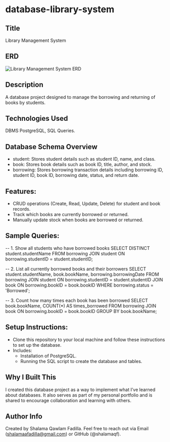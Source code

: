 # database-library-system

## Title
Library Management System

## ERD
![Library Management System ERD](https://github.com/user-attachments/assets/5294a2d2-d3d3-4ba3-8581-1143f3cbbdaf)

## Description
A database project designed to manage the borrowing and returning of books by students.

## Technologies Used
DBMS PostgreSQL, SQL Queries.

## Database Schema Overview
* student: Stores student details such as student ID, name, and class.
* book: Stores book details such as book ID, title, author, and stock.
* borrowing: Stores borrowing transaction details including borrowing ID, student ID, book ID, borrowing date, status, and return date.

## Features:
* CRUD operations (Create, Read, Update, Delete) for student and book records.
* Track which books are currently borrowed or returned.
* Manually update stock when books are borrowed or returned.

## Sample Queries:
-- 1. Show all students who have borrowed books
    SELECT DISTINCT student.studentName
    FROM borrowing
    JOIN student ON borrowing.studentID = student.studentID;

-- 2. List all currently borrowed books and their borrowers
    SELECT student.studentName, book.bookName, borrowing.borrowingDate
    FROM borrowing
    JOIN student ON borrowing.studentID = student.studentID
    JOIN book ON borrowing.bookID = book.bookID
    WHERE borrowing.status = 'Borrowed';

-- 3. Count how many times each book has been borrowed
    SELECT book.bookName, COUNT(*) AS times_borrowed
    FROM borrowing
    JOIN book ON borrowing.bookID = book.bookID
    GROUP BY book.bookName;

## Setup Instructions:
* Clone this repository to your local machine and follow these instructions to set up the database.
* Includes:
  - Installation of PostgreSQL.
  - Running the SQL script to create the database and tables.
## Why I Built This
I created this database project as a way to implement what I’ve learned about databases. It also serves as part of my personal portfolio and is shared to encourage collaboration and learning with others.
    
## Author Info
Created by Shalama Qawlam Fadilla.
Feel free to reach out via Email (shalamaafadilla@gmail.com) or GitHub (@shalamaqf).
